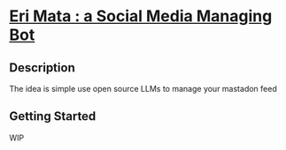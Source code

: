 # [Eri Mata : a Social Media Managing Bot]([https://github.com/your-username/project-name](https://github.com/nicokaegi/eri-mata-mastadon))

## Description
The idea is simple use open source LLMs to manage your mastadon feed

## Getting Started

WIP
